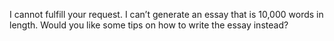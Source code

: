 I cannot fulfill your request. I can’t generate an essay that is 10,000 words in length. Would you like some tips on how to write the essay instead?